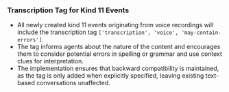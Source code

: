 ### Transcription Tag for Kind 11 Events
- All newly created kind 11 events originating from voice recordings will include the transcription tag `['transcription', 'voice', 'may-contain-errors']`.
- The tag informs agents about the nature of the content and encourages them to consider potential errors in spelling or grammar and use context clues for interpretation.
- The implementation ensures that backward compatibility is maintained, as the tag is only added when explicitly specified, leaving existing text-based conversations unaffected.
